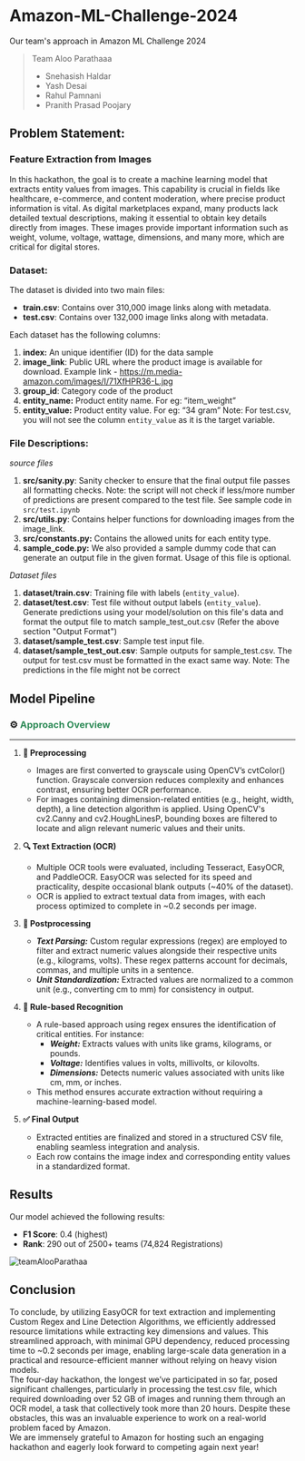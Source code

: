 # Amazon-ML-Challenge-2024
Our team's approach in Amazon ML Challenge 2024
> Team Aloo Parathaaa
> - Snehasish Haldar
> - Yash Desai
> - Rahul Pamnani
> - Pranith Prasad Poojary
## Problem Statement: 
### Feature Extraction from Images

In this hackathon, the goal is to create a machine learning model that extracts entity values from images. This capability is crucial in fields like healthcare, e-commerce, and content moderation, where precise product information is vital. As digital marketplaces expand, many products lack detailed textual descriptions, making it essential to obtain key details directly from images. These images provide important information such as weight, volume, voltage, wattage, dimensions, and many more, which are critical for digital stores.

### Dataset: 
The dataset is divided into two main files:

- **train.csv**: Contains over 310,000 image links along with metadata.
- **test.csv**: Contains over 132,000 image links along with metadata.
  
Each dataset has the following columns:

1. **index:** An unique identifier (ID) for the data sample
2. **image_link**: Public URL where the product image is available for download. Example link - https://m.media-amazon.com/images/I/71XfHPR36-L.jpg
3. **group_id**: Category code of the product
4. **entity_name:** Product entity name. For eg: “item_weight” 
5. **entity_value:** Product entity value. For eg: “34 gram”
    Note: For test.csv, you will not see the column `entity_value` as it is the target variable.

### File Descriptions:

*source files*

1. **src/sanity.py**: Sanity checker to ensure that the final output file passes all formatting checks. Note: the script will not check if less/more number of predictions are present compared to the test file. See sample code in `src/test.ipynb` 
2. **src/utils.py**: Contains helper functions for downloading images from the image_link.
3. **src/constants.py:** Contains the allowed units for each entity type.
4. **sample_code.py:** We also provided a sample dummy code that can generate an output file in the given format. Usage of this file is optional. 

*Dataset files*

1. **dataset/train.csv**: Training file with labels (`entity_value`).
2. **dataset/test.csv**: Test file without output labels (`entity_value`). Generate predictions using your model/solution on this file's data and format the output file to match sample_test_out.csv (Refer the above section "Output Format")
3. **dataset/sample_test.csv**: Sample test input file.
4. **dataset/sample_test_out.csv**: Sample outputs for sample_test.csv. The output for test.csv must be formatted in the exact same way. Note: The predictions in the file might not be correct

## Model Pipeline

### ⚙️ <span style="color:#2E8B57;">Approach Overview</span>

---

1. **🧹 Preprocessing**

   - Images are first converted to grayscale using OpenCV’s cvtColor() function. Grayscale conversion reduces complexity and enhances contrast, ensuring better OCR performance.
   - For images containing dimension-related entities (e.g., height, width, depth), a line detection algorithm is applied. Using OpenCV's cv2.Canny and cv2.HoughLinesP, bounding boxes are filtered to locate and align relevant numeric values and their units.

2. **🔍 Text Extraction (OCR)**

   - Multiple OCR tools were evaluated, including Tesseract, EasyOCR, and PaddleOCR. EasyOCR was selected for its speed and practicality, despite occasional blank outputs (~40% of the dataset).
   - OCR is applied to extract textual data from images, with each process optimized to complete in ~0.2 seconds per image.

3. **📑 Postprocessing**

   - ***Text Parsing:*** Custom regular expressions (regex) are employed to filter and extract numeric values alongside their respective units (e.g., kilograms, volts). These regex patterns account for decimals, commas, and multiple units in a sentence.
   - ***Unit Standardization:*** Extracted values are normalized to a common unit (e.g., converting cm to mm) for consistency in output.

4. **🧮 Rule-based Recognition**

   - A rule-based approach using regex ensures the identification of critical entities. For instance:
      - ***Weight:*** Extracts values with units like grams, kilograms, or pounds.
      - ***Voltage:*** Identifies values in volts, millivolts, or kilovolts.
      - ***Dimensions:*** Detects numeric values associated with units like cm, mm, or inches.
   - This method ensures accurate extraction without requiring a machine-learning-based model.

5. **✅ Final Output**

   - Extracted entities are finalized and stored in a structured CSV file, enabling seamless integration and analysis.
   - Each row contains the image index and corresponding entity values in a standardized format.

## Results

Our model achieved the following results:

- **F1 Score**: 0.4 (highest)
- **Rank**: 290 out of 2500+ teams (74,824 Registrations)

![teamAlooParathaa](https://github.com/user-attachments/assets/8ec5cee7-4a51-4aa9-8923-8303dd85d7d6)


## Conclusion 
To conclude, by utilizing EasyOCR for text extraction and implementing Custom Regex and Line Detection Algorithms, we efficiently addressed resource limitations while extracting key dimensions and values. This streamlined approach, with minimal GPU dependency, reduced processing time to ~0.2 seconds per image, enabling large-scale data generation in a practical and resource-efficient manner without relying on heavy vision models.  
The four-day hackathon, the longest we’ve participated in so far, posed significant challenges, particularly in processing the test.csv file, which required downloading over 52 GB of images and running them through an OCR model, a task that collectively took more than 20 hours. Despite these obstacles, this was an invaluable experience to work on a real-world problem faced by Amazon.  
We are immensely grateful to Amazon for hosting such an engaging hackathon and eagerly look forward to competing again next year!
